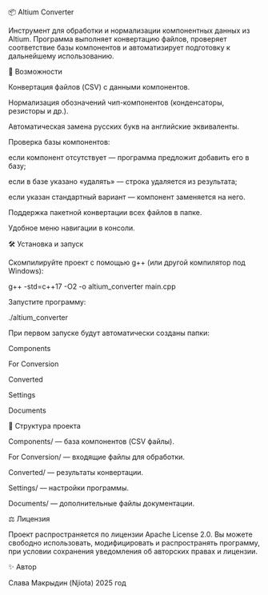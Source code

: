 📦 Altium Converter

Инструмент для обработки и нормализации компонентных данных из Altium.
Программа выполняет конвертацию файлов, проверяет соответствие базы компонентов и автоматизирует подготовку к дальнейшему использованию.

🚀 Возможности

Конвертация файлов (CSV) с данными компонентов.

Нормализация обозначений чип-компонентов (конденсаторы, резисторы и др.).

Автоматическая замена русских букв на английские эквиваленты.

Проверка базы компонентов:

если компонент отсутствует — программа предложит добавить его в базу;

если в базе указано «удалять» — строка удаляется из результата;

если указан стандартный вариант — компонент заменяется на него.

Поддержка пакетной конвертации всех файлов в папке.

Удобное меню навигации в консоли.

🛠 Установка и запуск

Скомпилируйте проект с помощью g++ (или другой компилятор под Windows):

g++ -std=c++17 -O2 -o altium_converter main.cpp


Запустите программу:

./altium_converter


При первом запуске будут автоматически созданы папки:

Components

For Conversion

Converted

Settings

Documents

📂 Структура проекта

Components/ — база компонентов (CSV файлы).

For Conversion/ — входящие файлы для обработки.

Converted/ — результаты конвертации.

Settings/ — настройки программы.

Documents/ — дополнительные файлы документации.

⚖️ Лицензия

Проект распространяется по лицензии Apache License 2.0.
Вы можете свободно использовать, модифицировать и распространять программу, при условии сохранения уведомления об авторских правах и лицензии.

✨ Автор

Слава Макрыдин (Njiota)
2025 год